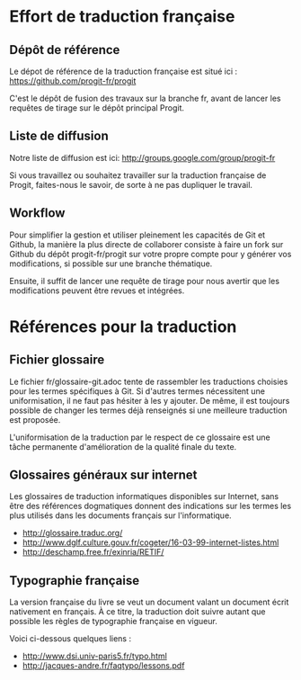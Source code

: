 # Effort de traduction française #

## Dépôt de référence ##

Le dépot de référence de la traduction française est situé ici :
https://github.com/progit-fr/progit

C'est le dépôt de fusion des travaux sur la branche fr, avant de lancer les requêtes de tirage sur le dépôt principal Progit.

## Liste de diffusion ##

Notre liste de diffusion est ici: http://groups.google.com/group/progit-fr

Si vous travaillez ou souhaitez travailler sur la traduction française de Progit, faites-nous le savoir, de sorte à ne pas dupliquer le travail.

## Workflow ##

Pour simplifier la gestion et utiliser pleinement les capacités de Git et Github, la manière la plus directe de collaborer consiste à faire un fork sur Github du dépôt progit-fr/progit sur votre propre compte pour y générer vos modifications, si possible sur une branche thématique.

Ensuite, il suffit de lancer une requête de tirage pour nous avertir que les modifications peuvent être revues et intégrées.

# Références pour la traduction #

## Fichier glossaire ##

Le fichier fr/glossaire-git.adoc tente de rassembler les traductions choisies pour les termes spécifiques à Git. Si d'autres termes nécessitent une uniformisation, il ne faut pas hésiter à les y ajouter. De même, il est toujours possible de changer les termes déjà renseignés si une meilleure traduction est proposée.

L'uniformisation de la traduction par le respect de ce glossaire est une tâche permanente d'amélioration de la qualité finale du texte.

## Glossaires généraux sur internet ##

Les glossaires de traduction informatiques disponibles sur Internet, sans être des références dogmatiques donnent des indications sur les termes les plus utilisés dans les documents français sur l'informatique.

 * http://glossaire.traduc.org/
 * http://www.dglf.culture.gouv.fr/cogeter/16-03-99-internet-listes.html
 * http://deschamp.free.fr/exinria/RETIF/

## Typographie française ##

La version française du livre se veut un document valant un document écrit nativement en français. À ce titre, la traduction doit suivre autant que possible les règles de typographie française en vigueur. 

Voici ci-dessous quelques liens :

 * http://www.dsi.univ-paris5.fr/typo.html
 * http://jacques-andre.fr/faqtypo/lessons.pdf
